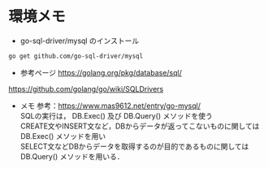 # 環境メモ


- go-sql-driver/mysql のインストール
```bash
go get github.com/go-sql-driver/mysql
```

- 参考ページ
https://golang.org/pkg/database/sql/

https://github.com/golang/go/wiki/SQLDrivers




- メモ
参考：https://www.mas9612.net/entry/go-mysql/   
SQLの実行は， DB.Exec() 及び DB.Query() メソッドを使う   
CREATE文やINSERT文など，DBからデータが返ってこないものに関しては DB.Exec() メソッドを用い   
SELECT文などDBからデータを取得するのが目的であるものに関しては DB.Query() メソッドを用いる．   
